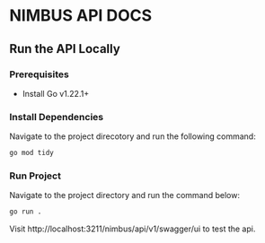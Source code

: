 # NIMBUS API DOCS

## Run the API Locally

### Prerequisites

- Install Go v1.22.1+

### Install Dependencies

Navigate to the project direcotory and run the following command:

```bash
go mod tidy
```

### Run Project

Navigate to the project directory and run the command below:

```bash
go run .
```

Visit http://localhost:3211/nimbus/api/v1/swagger/ui to test the api.
